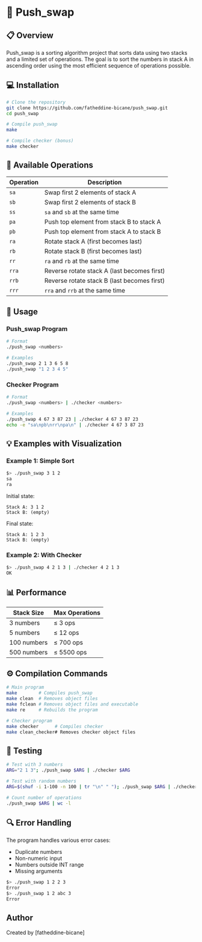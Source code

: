 # 🔄 Push_swap

## 📋 Overview
Push_swap is a sorting algorithm project that sorts data using two stacks and a limited set of operations. The goal is to sort the numbers in stack A in ascending order using the most efficient sequence of operations possible.

## 💻 Installation

```bash
# Clone the repository
git clone https://github.com/fatheddine-bicane/push_swap.git
cd push_swap

# Compile push_swap
make

# Compile checker (bonus)
make checker
```

## 🎯 Available Operations

| Operation | Description |
|-----------|-------------|
| `sa` | Swap first 2 elements of stack A |
| `sb` | Swap first 2 elements of stack B |
| `ss` | `sa` and `sb` at the same time |
| `pa` | Push top element from stack B to stack A |
| `pb` | Push top element from stack A to stack B |
| `ra` | Rotate stack A (first becomes last) |
| `rb` | Rotate stack B (first becomes last) |
| `rr` | `ra` and `rb` at the same time |
| `rra` | Reverse rotate stack A (last becomes first) |
| `rrb` | Reverse rotate stack B (last becomes first) |
| `rrr` | `rra` and `rrb` at the same time |

## 🚀 Usage

### Push_swap Program
```bash
# Format
./push_swap <numbers>

# Examples
./push_swap 2 1 3 6 5 8
./push_swap "1 2 3 4 5"
```

### Checker Program
```bash
# Format
./push_swap <numbers> | ./checker <numbers>

# Examples
./push_swap 4 67 3 87 23 | ./checker 4 67 3 87 23
echo -e "sa\npb\nrr\npa\n" | ./checker 4 67 3 87 23
```

## 💡 Examples with Visualization

### Example 1: Simple Sort
```bash
$> ./push_swap 3 1 2
sa
ra
```

Initial state:
```
Stack A: 3 1 2
Stack B: (empty)
```

Final state:
```
Stack A: 1 2 3
Stack B: (empty)
```

### Example 2: With Checker
```bash
$> ./push_swap 4 2 1 3 | ./checker 4 2 1 3
OK
```

## 📊 Performance

| Stack Size | Max Operations |
|------------|---------------|
| 3 numbers  | ≤ 3 ops      |
| 5 numbers  | ≤ 12 ops     |
| 100 numbers| ≤ 700 ops    |
| 500 numbers| ≤ 5500 ops   |

## ⚙️ Compilation Commands

```bash
# Main program
make        # Compiles push_swap
make clean  # Removes object files
make fclean # Removes object files and executable
make re     # Rebuilds the program

# Checker program
make checker      # Compiles checker
make clean_checker# Removes checker object files
```

## 🧪 Testing

```bash
# Test with 3 numbers
ARG="2 1 3"; ./push_swap $ARG | ./checker $ARG

# Test with random numbers
ARG=$(shuf -i 1-100 -n 100 | tr "\n" " "); ./push_swap $ARG | ./checker $ARG

# Count number of operations
./push_swap $ARG | wc -l
```

## 🔍 Error Handling

The program handles various error cases:
- Duplicate numbers
- Non-numeric input
- Numbers outside INT range
- Missing arguments

```bash
$> ./push_swap 1 2 2 3
Error
$> ./push_swap 1 2 abc 3
Error
```

## Author
Created by [fatheddine-bicane]
